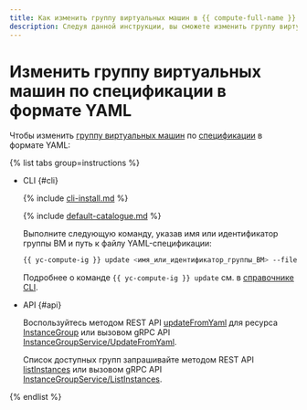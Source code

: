```yaml
---
title: Как изменить группу виртуальных машин в {{ compute-full-name }} по спецификации в формате YAML
description: Следуя данной инструкции, вы сможете изменить группу виртуальных машин по спецификации в формате YAML.
---
```


# Изменить группу виртуальных машин по спецификации в формате YAML

Чтобы изменить [группу виртуальных машин](../../concepts/instance-groups/index.md) по [спецификации](../../concepts/instance-groups/specification.md) в формате YAML:

{% list tabs group=instructions %}

- CLI {#cli}

  {% include [cli-install.md](../../../_includes/cli-install.md) %}

  {% include [default-catalogue.md](../../../_includes/default-catalogue.md) %}

  Выполните следующую команду, указав имя или идентификатор группы ВМ и путь к файлу YAML-спецификации:
  
  ```bash
  {{ yc-compute-ig }} update <имя_или_идентификатор_группы_ВМ> --file specification.yaml
  ```

  Подробнее о команде `{{ yc-compute-ig }} update` см. в [справочнике CLI](../../../cli/cli-ref/managed-services/compute/instance-group/update.md).

- API {#api}

  Воспользуйтесь методом REST API [updateFromYaml](../../api-ref/InstanceGroup/updateFromYaml.md) для ресурса [InstanceGroup](../../api-ref/InstanceGroup/index.md) или вызовом gRPC API [InstanceGroupService/UpdateFromYaml](../../api-ref/grpc/instance_group_service.md#UpdateFromYaml).

  Список доступных групп запрашивайте методом REST API [listInstances](../../api-ref/InstanceGroup/listInstances.md) или вызовом gRPC API [InstanceGroupService/ListInstances](../../api-ref/grpc/instance_group_service.md#ListInstances).

{% endlist %}